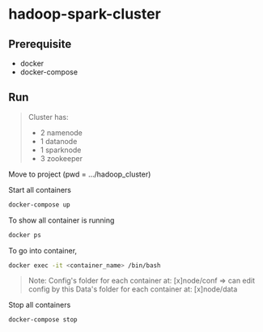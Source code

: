 # hadoop-spark-cluster

## Prerequisite

- docker
- docker-compose

## Run

> Cluster has:
>
> - 2 namenode
> - 1 datanode
> - 1 sparknode
> - 3 zookeeper

Move to project (pwd = .../hadoop_cluster)

Start all containers

```sh
docker-compose up
```

To show all container is running

```sh
docker ps
```

To go into container,

```sh
docker exec -it <container_name> /bin/bash
```

> Note:
> Config's folder for each container at: [x]node/conf => can edit config by this
> Data's folder for each container at: [x]node/data

Stop all containers

```sh
docker-compose stop
```

